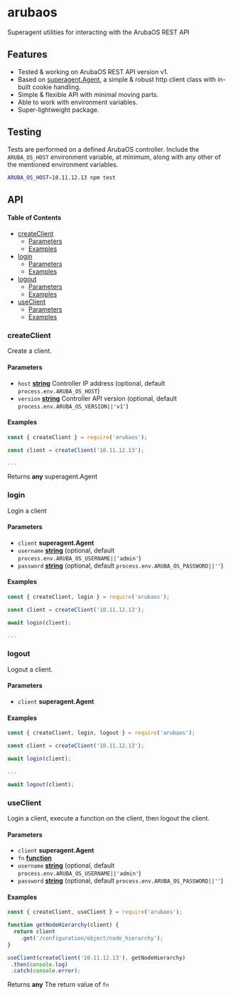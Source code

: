 # arubaos

Superagent utilities for interacting with the ArubaOS REST API

## Features
-   Tested & working on ArubaOS REST API version v1.
-   Based on [superagent.Agent](https://visionmedia.github.io/superagent/#agents-for-global-state), a simple & robust http client class with in-built cookie handling.
-   Simple & flexible API with minimal moving parts.
-   Able to work with environment variables.
-   Super-lightweight package.

## Testing

Tests are performed on a defined ArubaOS controller. Include the `ARUBA_OS_HOST` environment variable, at minimum, along with any other of the mentioned environment variables.

```bash
ARUBA_OS_HOST=10.11.12.13 npm test
```

## API

<!-- Generated by documentation.js. Update this documentation by updating the source code. -->

#### Table of Contents

-   [createClient](#createclient)
    -   [Parameters](#parameters)
    -   [Examples](#examples)
-   [login](#login)
    -   [Parameters](#parameters-1)
    -   [Examples](#examples-1)
-   [logout](#logout)
    -   [Parameters](#parameters-2)
    -   [Examples](#examples-2)
-   [useClient](#useclient)
    -   [Parameters](#parameters-3)
    -   [Examples](#examples-3)

### createClient

Create a client.

#### Parameters

-   `host` **[string](https://developer.mozilla.org/docs/Web/JavaScript/Reference/Global_Objects/String)** Controller IP address (optional, default `process.env.ARUBA_OS_HOST`)
-   `version` **[string](https://developer.mozilla.org/docs/Web/JavaScript/Reference/Global_Objects/String)** Controller API version (optional, default `process.env.ARUBA_OS_VERSION||'v1'`)

#### Examples

```javascript
const { createClient } = require('arubaos');

const client = createClient('10.11.12.13');

...
```

Returns **any** superagent.Agent

### login

Login a client

#### Parameters

-   `client` **superagent.Agent** 
-   `username` **[string](https://developer.mozilla.org/docs/Web/JavaScript/Reference/Global_Objects/String)**  (optional, default `process.env.ARUBA_OS_USERNAME||'admin'`)
-   `password` **[string](https://developer.mozilla.org/docs/Web/JavaScript/Reference/Global_Objects/String)**  (optional, default `process.env.ARUBA_OS_PASSWORD||''`)

#### Examples

```javascript
const { createClient, login } = require('arubaos');

const client = createClient('10.11.12.13');

await login(client);

...
```

### logout

Logout a client.

#### Parameters

-   `client` **superagent.Agent** 

#### Examples

```javascript
const { createClient, login, logout } = require('arubaos');

const client = createClient('10.11.12.13');

await login(client);

...

await logout(client);
```

### useClient

Login a client, execute a function on the client, then logout the client.

#### Parameters

-   `client` **superagent.Agent** 
-   `fn` **[function](https://developer.mozilla.org/docs/Web/JavaScript/Reference/Statements/function)** 
-   `username` **[string](https://developer.mozilla.org/docs/Web/JavaScript/Reference/Global_Objects/String)**  (optional, default `process.env.ARUBA_OS_USERNAME||'admin'`)
-   `password` **[string](https://developer.mozilla.org/docs/Web/JavaScript/Reference/Global_Objects/String)**  (optional, default `process.env.ARUBA_OS_PASSWORD||''`)

#### Examples

```javascript
const { createClient, useClient } = require('arubaos');

function getNodeHierarchy(client) {
  return client
    .get('/configuration/object/node_hierarchy');
}

useClient(createClient('10.11.12.13'), getNodeHierarchy)
 .then(console.log)
 .catch(console.error);
```

Returns **any** The return value of `fn`
